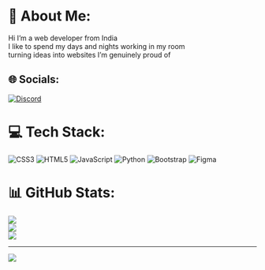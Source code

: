 # 💫 About Me:
Hi I’m a web developer from India<br>I like to spend my days and nights working in my room <br>turning ideas into websites I’m genuinely proud of


## 🌐 Socials:
[![Discord](https://img.shields.io/badge/Discord-%237289DA.svg?logo=discord&logoColor=white)]([https://discord.gg/susixon](https://discord.com/users/1131318456034271474)) 

# 💻 Tech Stack:
![CSS3](https://img.shields.io/badge/css3-%231572B6.svg?style=for-the-badge&logo=css3&logoColor=white) ![HTML5](https://img.shields.io/badge/html5-%23E34F26.svg?style=for-the-badge&logo=html5&logoColor=white) ![JavaScript](https://img.shields.io/badge/javascript-%23323330.svg?style=for-the-badge&logo=javascript&logoColor=%23F7DF1E) ![Python](https://img.shields.io/badge/python-3670A0?style=for-the-badge&logo=python&logoColor=ffdd54) ![Bootstrap](https://img.shields.io/badge/bootstrap-%238511FA.svg?style=for-the-badge&logo=bootstrap&logoColor=white) ![Figma](https://img.shields.io/badge/figma-%23F24E1E.svg?style=for-the-badge&logo=figma&logoColor=white) 
# 📊 GitHub Stats:
![](https://github-readme-stats.vercel.app/api?username=PixelCodeGH&theme=dark&hide_border=false&include_all_commits=true&count_private=false)<br/>
![](https://github-readme-streak-stats.herokuapp.com/?user=PixelCodeGH&theme=dark&hide_border=false)<br/>
![](https://github-readme-stats.vercel.app/api/top-langs/?username=PixelCodeGH&theme=dark&hide_border=false&include_all_commits=true&count_private=false&layout=compact)

---
[![](https://visitcount.itsvg.in/api?id=PixelCodeGH&icon=0&color=0)](https://visitcount.itsvg.in)

<!-- Proudly created with GPRM ( https://gprm.itsvg.in ) -->
